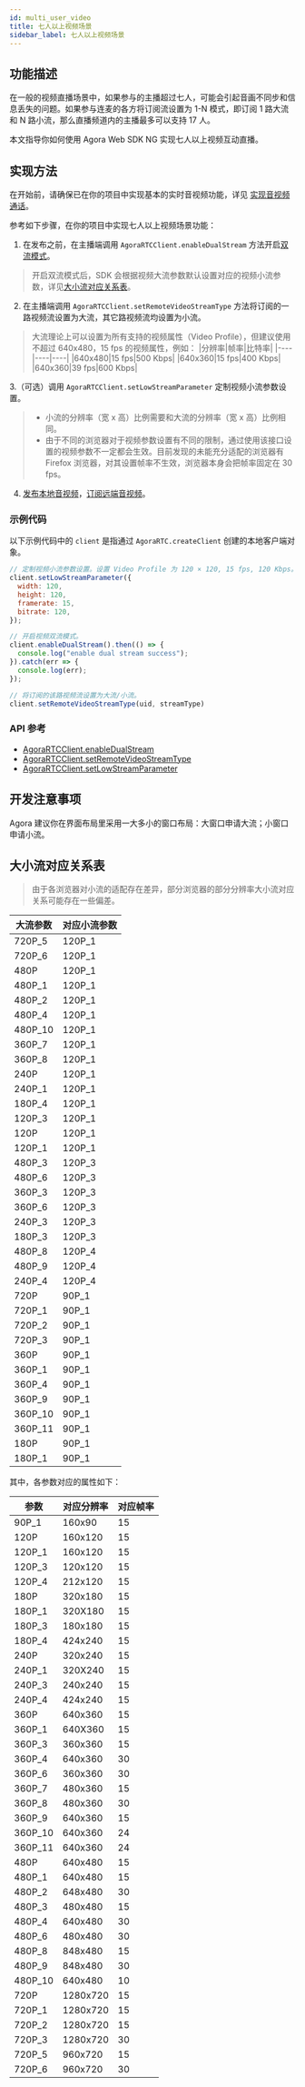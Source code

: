 ```yaml
---
id: multi_user_video
title: 七人以上视频场景
sidebar_label: 七人以上视频场景
---
```


## 功能描述
在一般的视频直播场景中，如果参与的主播超过七人，可能会引起音画不同步和信息丢失的问题。如果参与连麦的各方将订阅流设置为 1-N 模式，即订阅 1 路大流和 N 路小流，那么直播频道内的主播最多可以支持 17 人。

本文指导你如何使用 Agora Web SDK NG 实现七人以上视频互动直播。

## 实现方法

在开始前，请确保已在你的项目中实现基本的实时音视频功能，详见 [实现音视频通话](basic_call.md)。

参考如下步骤，在你的项目中实现七人以上视频场景功能：
1. 在发布之前，在主播端调用 `AgoraRTCClient.enableDualStream` 方法开启[双流模式](https://docs.agora.io/cn/Agora%20Platform/terms?platform=All%20Platforms#dual-stream)。
> 开启双流模式后，SDK 会根据视频大流参数默认设置对应的视频小流参数，详见[大小流对应关系表](#大小流对应关系表)。

2. 在主播端调用 `AgoraRTCClient.setRemoteVideoStreamType` 方法将订阅的一路视频流设置为大流，其它路视频流均设置为小流。
> 大流理论上可以设置为所有支持的视频属性（Video Profile），但建议使用不超过 640x480，15 fps 的视频属性，例如：
> |分辨率|帧率|比特率|
> |----|----|----|
> |640x480|15 fps|500 Kbps|
> |640x360|15 fps|400 Kbps|
> |640x360|39 fps|600 Kbps|

3.（可选）调用 `AgoraRTCClient.setLowStreamParameter` 定制视频小流参数设置。
> - 小流的分辨率（宽 x 高）比例需要和大流的分辨率（宽 x 高）比例相同。
> - 由于不同的浏览器对于视频参数设置有不同的限制，通过使用该接口设置的视频参数不一定都会生效。目前发现的未能充分适配的浏览器有 Firefox 浏览器，对其设置帧率不生效，浏览器本身会把帧率固定在 30 fps。

4. [发布本地音视频](basic_call.md#创建并发布本地音视频轨道)，[订阅远端音视频](basic_call.md#订阅远端用户)。

### 示例代码

以下示例代码中的 `client` 是指通过 `AgoraRTC.createClient` 创建的本地客户端对象。

```js
// 定制视频小流参数设置。设置 Video Profile 为 120 × 120, 15 fps, 120 Kbps。如不填，SDK 会自动适配一个默认的值。
client.setLowStreamParameter({
  width: 120,
  height: 120,
  framerate: 15,
  bitrate: 120,
});

// 开启视频双流模式。
client.enableDualStream().then(() => {
  console.log("enable dual stream success");
}).catch(err => {
  console.log(err);
});

// 将订阅的该路视频流设置为大流/小流。
client.setRemoteVideoStreamType(uid, streamType)
```

### API 参考
- [AgoraRTCClient.enableDualStream](/api/cn/interfaces/iagorartcclient.html#enabledualstream)
- [AgoraRTCClient.setRemoteVideoStreamType](/api/cn/interfaces/iagorartcclient.html#setremotevideostreamtype)
- [AgoraRTCClient.setLowStreamParameter](/api/cn/interfaces/iagorartcclient.html#setlowstreamparameter)

## 开发注意事项
Agora 建议你在界面布局里采用一大多小的窗口布局：大窗口申请大流；小窗口申请小流。

## 大小流对应关系表
> 由于各浏览器对小流的适配存在差异，部分浏览器的部分分辨率大小流对应关系可能存在一些偏差。

| **大流参数** | **对应小流参数** |
| ------------ | ---------------- |
| 720P_5       | 120P_1           |
| 720P_6       | 120P_1           |
| 480P         | 120P_1           |
| 480P_1       | 120P_1           |
| 480P_2       | 120P_1           |
| 480P_4       | 120P_1           |
| 480P_10      | 120P_1           |
| 360P_7       | 120P_1           |
| 360P_8       | 120P_1           |
| 240P         | 120P_1           |
| 240P_1       | 120P_1           |
| 180P_4       | 120P_1           |
| 120P_3       | 120P_1           |
| 120P         | 120P_1           |
| 120P_1       | 120P_1           |
| 480P_3       | 120P_3           |
| 480P_6       | 120P_3           |
| 360P_3       | 120P_3           |
| 360P_6       | 120P_3           |
| 240P_3       | 120P_3           |
| 180P_3       | 120P_3           |
| 480P_8       | 120P_4           |
| 480P_9       | 120P_4           |
| 240P_4       | 120P_4           |
| 720P         | 90P_1            |
| 720P_1       | 90P_1            |
| 720P_2       | 90P_1            |
| 720P_3       | 90P_1            |
| 360P         | 90P_1            |
| 360P_1       | 90P_1            |
| 360P_4       | 90P_1            |
| 360P_9       | 90P_1            |
| 360P_10      | 90P_1            |
| 360P_11      | 90P_1            |
| 180P         | 90P_1            |
| 180P_1       | 90P_1            |

其中，各参数对应的属性如下：

| **参数** | **对应分辨率** | **对应帧率** |
| -------- | -------------- | ------------ |
| 90P_1    | 160x90         | 15           |
| 120P     | 160x120        | 15           |
| 120P_1   | 160x120        | 15           |
| 120P_3   | 120x120        | 15           |
| 120P_4   | 212x120        | 15           |
| 180P     | 320x180        | 15           |
| 180P_1   | 320X180        | 15           |
| 180P_3   | 180x180        | 15           |
| 180P_4   | 424x240        | 15           |
| 240P     | 320x240        | 15           |
| 240P_1   | 320X240        | 15           |
| 240P_3   | 240x240        | 15           |
| 240P_4   | 424x240        | 15           |
| 360P     | 640x360        | 15           |
| 360P_1   | 640X360        | 15           |
| 360P_3   | 360x360        | 15           |
| 360P_4   | 640x360        | 30           |
| 360P_6   | 360x360        | 30           |
| 360P_7   | 480x360        | 15           |
| 360P_8   | 480x360        | 30           |
| 360P_9   | 640x360        | 15           |
| 360P_10  | 640x360        | 24           |
| 360P_11  | 640x360        | 24           |
| 480P     | 640x480        | 15           |
| 480P_1   | 640x480        | 15           |
| 480P_2   | 648x480        | 30           |
| 480P_3   | 480x480        | 15           |
| 480P_4   | 640x480        | 30           |
| 480P_6   | 480x480        | 30           |
| 480P_8   | 848x480        | 15           |
| 480P_9   | 848x480        | 30           |
| 480P_10  | 640x480        | 10           |
| 720P     | 1280x720       | 15           |
| 720P_1   | 1280x720       | 15           |
| 720P_2   | 1280x720       | 15           |
| 720P_3   | 1280x720       | 30           |
| 720P_5   | 960x720        | 15           |
| 720P_6   | 960x720        | 30           |